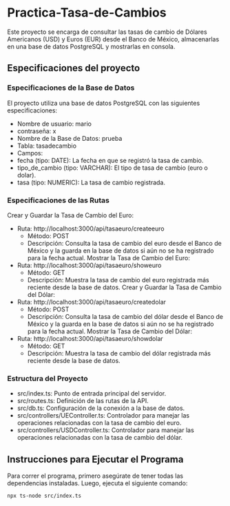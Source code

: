 # Practica-Tasa-de-Cambios

Este proyecto se encarga de consultar las tasas de cambio de Dólares Americanos (USD) y Euros (EUR) desde el Banco de México, almacenarlas en una base de datos PostgreSQL y mostrarlas en consola.

## Especificaciones del proyecto 
### Especificaciones de la Base de Datos
El proyecto utiliza una base de datos PostgreSQL con las siguientes especificaciones:
- Nombre de usuario: mario
- contraseña: x
- Nombre de la Base de Datos: prueba
- Tabla: tasadecambio
- Campos:
- fecha (tipo: DATE): La fecha en que se registró la tasa de cambio.
- tipo_de_cambio (tipo: VARCHAR): El tipo de tasa de cambio (euro o dolar).
- tasa (tipo: NUMERIC): La tasa de cambio registrada.
  
### Especificaciones de las Rutas

Crear y Guardar la Tasa de Cambio del Euro:
  - Ruta: http://localhost:3000/api/tasaeuro/createeuro
    - Método: POST
    - Descripción: Consulta la tasa de cambio del euro desde el Banco de México y la guarda en la base de datos si aún no se ha registrado para la fecha actual.
Mostrar la Tasa de Cambio del Euro:
  - Ruta: http://localhost:3000/api/tasaeuro/showeuro
    - Método: GET
    - Descripción: Muestra la tasa de cambio del euro registrada más reciente desde la base de datos.
Crear y Guardar la Tasa de Cambio del Dólar:
  - Ruta: http://localhost:3000/api/tasaeuro/createdolar
    - Método: POST
    - Descripción: Consulta la tasa de cambio del dólar desde el Banco de México y la guarda en la base de datos si aún no se ha registrado para la fecha actual.
Mostrar la Tasa de Cambio del Dólar:
  - Ruta: http://localhost:3000/api/tasaeuro/showdolar
    - Método: GET
    - Descripción: Muestra la tasa de cambio del dólar registrada más reciente desde la base de datos.

### Estructura del Proyecto
  - src/index.ts: Punto de entrada principal del servidor.
  - src/routes.ts: Definición de las rutas de la API.
  - src/db.ts: Configuración de la conexión a la base de datos.
  - src/controllers/UEController.ts: Controlador para manejar las operaciones relacionadas con la tasa de cambio del euro.
  - src/controllers/USDController.ts: Controlador para manejar las operaciones relacionadas con la tasa de cambio del dólar.

## Instrucciones para Ejecutar el Programa

Para correr el programa, primero asegúrate de tener todas las dependencias instaladas. Luego, ejecuta el siguiente comando:

```bash
npx ts-node src/index.ts


